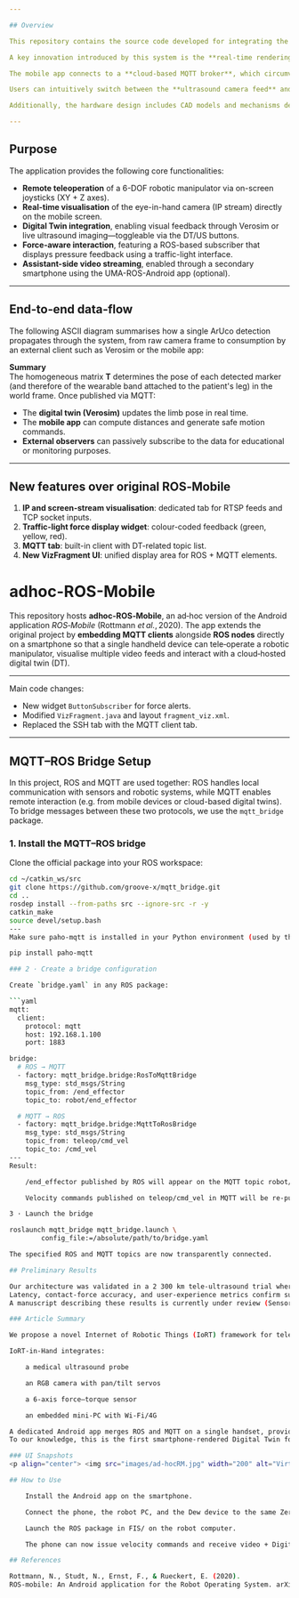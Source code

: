 ```yaml
---

## Overview

This repository contains the source code developed for integrating the **IoRT-in-Hand** architecture, a system designed to enable the remote operation of robotic manipulators through a smartphone that hosts both **ROS nodes** and **MQTT clients**. The application facilitates seamless control while offering comprehensive visual feedback by integrating video streams from multiple sources—including both **IP-based cameras** and **ROS-native image topics**—within a unified mobile interface.

A key innovation introduced by this system is the **real-time rendering of a digital twin (DT) directly on the smartphone screen**, allowing the operator to preview robotic motions in a virtual environment (via Verosim) before executing them in the physical workspace. This enhances situational awareness, safety, and training capabilities.

The mobile app connects to a **cloud-based MQTT broker**, which circumvents common **NAT traversal issues** inherent to ROS 1 and ROS 2, enabling reliable communication across public and private networks.

Users can intuitively switch between the **ultrasound camera feed** and the **digital twin visualisation**. Motion commands are issued using two **virtual joysticks**—one for planar (XY) motion and another for vertical (Z-axis) control—operating the end-effector in velocity mode. Tactile feedback is presented via **force measurements**, displayed as color-coded warnings (green/yellow/red) to inform the operator of the contact pressure exerted on the patient during scanning.

Additionally, the hardware design includes CAD models and mechanisms developed for **REBOA procedures** (Resuscitative Endovascular Balloon Occlusion of the Aorta), incorporating a robotic needle insertion system to enhance its medical capabilities.

---
```


## Purpose

The application provides the following core functionalities:

- **Remote teleoperation** of a 6-DOF robotic manipulator via on-screen joysticks (XY + Z axes).
- **Real-time visualisation** of the eye-in-hand camera (IP stream) directly on the mobile screen.
- **Digital Twin integration**, enabling visual feedback through Verosim or live ultrasound imaging—toggleable via the DT/US buttons.
- **Force-aware interaction**, featuring a ROS-based subscriber that displays pressure feedback using a traffic-light interface.
- **Assistant-side video streaming**, enabled through a secondary smartphone using the UMA-ROS-Android app (optional).

---

## End‑to‑end data‑flow

The following ASCII diagram summarises how a single ArUco detection propagates through the system, from raw camera frame to consumption by an external client such as Verosim or the mobile app:


**Summary**  
The homogeneous matrix **T** determines the pose of each detected marker (and therefore of the wearable band attached to the patient's leg) in the world frame. Once published via MQTT:

* The **digital twin (Verosim)** updates the limb pose in real time.
* The **mobile app** can compute distances and generate safe motion commands.
* **External observers** can passively subscribe to the data for educational or monitoring purposes.

---

## New features over original ROS‑Mobile

1. **IP and screen-stream visualisation**: dedicated tab for RTSP feeds and TCP socket inputs.
2. **Traffic-light force display widget**: colour-coded feedback (green, yellow, red).
3. **MQTT tab**: built-in client with DT-related topic list.
4. **New VizFragment UI**: unified display area for ROS + MQTT elements.


# adhoc-ROS-Mobile

This repository hosts **adhoc-ROS‑Mobile**, an ad‑hoc version of the Android application *ROS‑Mobile* (Rottmann *et al.*, 2020). The app extends the original project by **embedding MQTT clients** alongside **ROS nodes** directly on a smartphone so that a single handheld device can tele‑operate a robotic manipulator, visualise multiple video feeds and interact with a cloud‑hosted digital twin (DT).

---

Main code changes:

* New widget `ButtonSubscriber` for force alerts.  
* Modified `VizFragment.java` and layout `fragment_viz.xml`.  
* Replaced the SSH tab with the MQTT client tab.
---

## MQTT–ROS Bridge Setup

In this project, ROS and MQTT are used together: ROS handles local communication with sensors and robotic systems, while MQTT enables remote interaction (e.g. from mobile devices or cloud-based digital twins). To bridge messages between these two protocols, we use the `mqtt_bridge` package.

### 1. Install the MQTT–ROS bridge

Clone the official package into your ROS workspace:

```bash
cd ~/catkin_ws/src
git clone https://github.com/groove-x/mqtt_bridge.git
cd ..
rosdep install --from-paths src --ignore-src -r -y
catkin_make
source devel/setup.bash
---
Make sure paho-mqtt is installed in your Python environment (used by the bridge):

pip install paho-mqtt

### 2 · Create a bridge configuration

Create `bridge.yaml` in any ROS package:

```yaml
mqtt:
  client:
    protocol: mqtt
    host: 192.168.1.100
    port: 1883

bridge:
  # ROS → MQTT
  - factory: mqtt_bridge.bridge:RosToMqttBridge
    msg_type: std_msgs/String
    topic_from: /end_effector
    topic_to: robot/end_effector

  # MQTT → ROS
  - factory: mqtt_bridge.bridge:MqttToRosBridge
    msg_type: std_msgs/String
    topic_from: teleop/cmd_vel
    topic_to: /cmd_vel
---
Result:

    /end_effector published by ROS will appear on the MQTT topic robot/end_effector.

    Velocity commands published on teleop/cmd_vel in MQTT will be re‑published to /cmd_vel inside ROS.

3 · Launch the bridge

roslaunch mqtt_bridge mqtt_bridge.launch \
        config_file:=/absolute/path/to/bridge.yaml

The specified ROS and MQTT topics are now transparently connected.

## Preliminary Results

Our architecture was validated in a 2 300 km tele‑ultrasound trial where a 6‑DOF robot scanned a phantom entirely under remote control.
Latency, contact‑force accuracy, and user‑experience metrics confirm suitability for both emergency telemedicine and routine remote diagnostics.
A manuscript describing these results is currently under review (Sensors, MDPI, SI on Smart Sensing Technologies for Human‑Centred Healthcare).

### Article Summary

We propose a novel Internet of Robotic Things (IoRT) framework for tele‑ultrasound.

IoRT‑in‑Hand integrates:

    a medical ultrasound probe

    an RGB camera with pan/tilt servos

    a 6‑axis force–torque sensor

    an embedded mini‑PC with Wi‑Fi/4G

A dedicated Android app merges ROS and MQTT on a single handset, providing joystick tele‑operation, Digital‑Twin visualisation, and real‑time feedback.
To our knowledge, this is the first smartphone‑rendered Digital Twin for medical robotics, enabled by a hybrid Edge–Cloud architecture.

### UI Snapshots
<p align="center"> <img src="images/ad-hocRM.jpg" width="200" alt="Virtual joysticks"/> </p> <p align="center"> <img src="images/app-1.png" width="450" alt="Main activity (DT / US toggle)"/> </p> <p align="center"> <img src="images/mqttM.png" width="210" alt="MQTT client tab"/> </p>

## How to Use

    Install the Android app on the smartphone.

    Connect the phone, the robot PC, and the Dew device to the same ZeroTier VPN.

    Launch the ROS package in FIS/ on the robot computer.

    The phone can now issue velocity commands and receive video + Digital‑Twin streams.

## References

Rottmann, N., Studt, N., Ernst, F., & Rueckert, E. (2020).
ROS‑mobile: An Android application for the Robot Operating System. arXiv 2001.02781.
